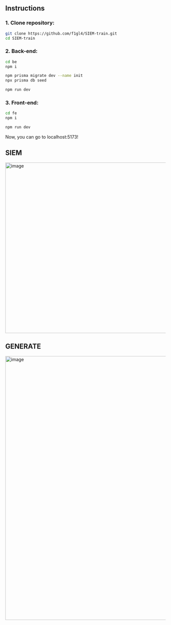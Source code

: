 ## Instructions

### 1. Clone repository:
```bash
git clone https://github.com/f1gl4/SIEM-train.git
cd SIEM-train
```

### 2. Back-end:
```bash
cd be
npm i

npm prisma migrate dev --name init
npx prisma db seed

npm run dev
```
### 3. Front-end:
```bash
cd fe
npm i

npm run dev
```

Now, you can go to localhost:5173!


## SIEM

<img width="1796" height="536" alt="image" src="https://github.com/user-attachments/assets/f8077748-ca82-4318-be2d-fa1d8215a540" />

## GENERATE

<img width="1796" height="829" alt="image" src="https://github.com/user-attachments/assets/95e9eabc-bcae-4641-9d19-949c1977548f" />
